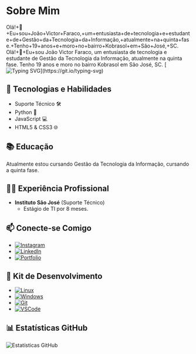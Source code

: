 # Sobre Mim
Olá!+👋+Eu+sou+João+Victor+Faraco,+um+entusiasta+de+tecnologia+e+estudante+de+Gestão+da+Tecnologia+da+Informação,+atualmente+na+quinta+fase.+Tenho+19+anos+e+moro+no+bairro+Kobrasol+em+São+José,+SC.
Olá!+👋+Eu+sou João Victor Faraco, um entusiasta de tecnologia e estudante de Gestão da Tecnologia da Informação, atualmente na quinta fase. Tenho 19 anos e moro no bairro Kobrasol em São José, SC.
[![Typing SVG](https://readme-typing-svg.demolab.com/?lines=Olá!+👋+Eu+sou+João+Victor+Faraco,+um+entusiasta+de+tecnologia+e+estudante+de+Gestão+da+Tecnologia+da+Informação,+atualmente+na+quinta+fase.+Tenho+19+anos+e+moro+no+bairro+Kobrasol+em+São+José,+SC.;)](https://git.io/typing-svg)

## 🚀 Tecnologias e Habilidades
- Suporte Técnico 🛠️
- Python 🐍
- JavaScript 💻
- HTML5 & CSS3 🌐

## 📚 Educação
Atualmente estou cursando Gestão da Tecnologia da Informação, cursando a quinta fase.

## 👨‍💼 Experiência Profissional
- **Instituto São José** (Suporte Técnico)
  - Estágio de TI por 8 meses.

## 📫 Conecte-se Comigo
- [![Instagram](https://img.shields.io/badge/Instagram-%23E4405F.svg?&style=for-the-badge&logo=instagram&logoColor=white)](https://www.instagram.com/jvfaraco/)
- [![LinkedIn](https://img.shields.io/badge/LinkedIn-%230077B5.svg?&style=for-the-badge&logo=linkedin&logoColor=white)](https://www.linkedin.com/in/joão-victor-faraco-01066423a)
- [![Portfolio](https://img.shields.io/badge/Portfolio-%2312100E.svg?&style=for-the-badge)](https://jvfaraco.github.io/jvfaraco-portifolio/)

## 🚀 Kit de Desenvolvimento
- [![Linux](https://img.shields.io/badge/Linux-%23FCC624.svg?&style=for-the-badge&logo=linux&logoColor=black)](#)
- [![Windows](https://img.shields.io/badge/Windows-%230078D6.svg?&style=for-the-badge&logo=windows&logoColor=white)](#) 
- [![Git](https://img.shields.io/badge/Git-%23F05032.svg?&style=for-the-badge&logo=git&logoColor=white)](#)
- [![VSCode](https://img.shields.io/badge/VSCode-%23007ACC.svg?&style=for-the-badge&logo=visualstudiocode&logoColor=white)](#)
## 📊 Estatísticas GitHub
![Estatísticas GitHub](https://github-readme-stats.vercel.app/api?username=seu-username&show_icons=true&count_private=true&theme=dark)
